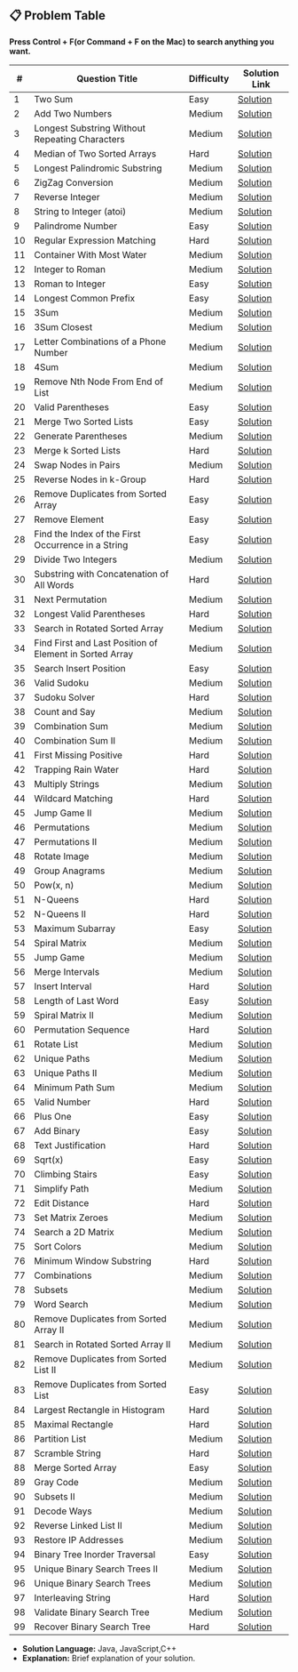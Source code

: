## 📋 Problem Table
<p><b>Press Control + F(or Command + F on the Mac) to search anything you want.</b></p>

| #   | Question Title                    | Difficulty  | Solution Link                                                                                 |
|-----|------------------------------------|-------------|-----------------------------------------------------------------------------------------------|
| 1   | Two Sum                            | Easy        | [Solution](./Solutions/0000-0099/1.%20Two%20Sum/solution.md)                                  |
| 2   | Add Two Numbers                    | Medium      | [Solution](./Solutions/0000-0099/2.%20Add%20Two%20Numbers/solution.md)                        |
| 3   | Longest Substring Without Repeating Characters | Medium      | [Solution](./Solutions/0000-0099/3.%20Longest%20Substring%20Without%20Repeating%20Characters/solution.md)  |
| 4   | Median of Two Sorted Arrays        | Hard        | [Solution](./Solutions/0000-0099/4.%20Median%20of%20Two%20Sorted%20Arrays/solution.md)        |
| 5   | Longest Palindromic Substring      | Medium      | [Solution](./Solutions/0000-0099/5.%20Longest%20Palindromic%20Substring/solution.md)          |
| 6   | ZigZag Conversion                  | Medium      | [Solution](./Solutions/0000-0099/6.%20ZigZag%20Conversion/solution.md)                        |
| 7   | Reverse Integer                    | Medium      | [Solution](./Solutions/0000-0099/7.%20Reverse%20Integer/solution.md)                          |
| 8   | String to Integer (atoi)           | Medium      | [Solution](./Solutions/0000-0099/8.%20String%20to%20Integer%20(atoi)/solution.md)             |
| 9   | Palindrome Number                  | Easy        | [Solution](./Solutions/0000-0099/9.%20Palindrome%20Number/solution.md)                        |
| 10  | Regular Expression Matching        | Hard        | [Solution](./Solutions/0000-0099/10.%20Regular%20Expression%20Matching/solution.md)           |
| 11  | Container With Most Water          | Medium      | [Solution](./Solutions/0000-0099/11.%20Container%20With%20Most%20Water/solution.md)           |
| 12  | Integer to Roman                  | Medium      | [Solution](./Solutions/0000-0099/12.%20Integer%20to%20Roman/solution.md)                      |
| 13  | Roman to Integer                  | Easy        | [Solution](./Solutions/0000-0099/13.%20Roman%20to%20Integer/solution.md)                      |
| 14  | Longest Common Prefix             | Easy        | [Solution](./Solutions/0000-0099/14.%20Longest%20Common%20Prefix/solution.md)                 |
| 15  | 3Sum                              | Medium      | [Solution](./Solutions/0000-0099/15.%203Sum/solution.md)                                      |
| 16  | 3Sum Closest                      | Medium      | [Solution](./Solutions/0000-0099/16.%203Sum%20Closest/solution.md)                            |
| 17  | Letter Combinations of a Phone Number | Medium   | [Solution](./Solutions/0000-0099/17.%20Letter%20Combinations%20of%20a%20Phone%20Number/solution.md) |
| 18  | 4Sum                              | Medium      | [Solution](./Solutions/0000-0099/18.%204Sum/solution.md)                                      |
| 19  | Remove Nth Node From End of List  | Medium      | [Solution](./Solutions/0000-0099/19.%20Remove%20Nth%20Node%20From%20End%20of%20List/solution.md) |
| 20  | Valid Parentheses                 | Easy        | [Solution](./Solutions/0000-0099/20.%20Valid%20Parentheses/solution.md)                       |
| 21  | Merge Two Sorted Lists            | Easy        | [Solution](./Solutions/0000-0099/21.%20Merge%20Two%20Sorted%20Lists/solution.md)              |
| 22  | Generate Parentheses              | Medium      | [Solution](./Solutions/0000-0099/22.%20Generate%20Parentheses/solution.md)                    |
| 23  | Merge k Sorted Lists              | Hard        | [Solution](./Solutions/0000-0099/23.%20Merge%20k%20Sorted%20Lists/solution.md)                |
| 24  | Swap Nodes in Pairs               | Medium      | [Solution](./Solutions/0000-0099/24.%20Swap%20Nodes%20in%20Pairs/solution.md)                 |
| 25  | Reverse Nodes in k-Group          | Hard        | [Solution](./Solutions/0000-0099/25.%20Reverse%20Nodes%20in%20k-Group/solution.md)            |
| 26  | Remove Duplicates from Sorted Array | Easy       | [Solution](./Solutions/0000-0099/26.%20Remove%20Duplicates%20from%20Sorted%20Array/solution.md) |
| 27  | Remove Element                    | Easy        | [Solution](./Solutions/0000-0099/27.%20Remove%20Element/solution.md)                          |
| 28  | Find the Index of the First Occurrence in a String | Easy   | [Solution](./Solutions/0000-0099/28.%20Find%20the%20Index%20of%20the%20First%20Occurrence%20in%20a%20String/solution.md) |
| 29  | Divide Two Integers               | Medium      | [Solution](./Solutions/0000-0099/29.%20Divide%20Two%20Integers/solution.md)                   |
| 30  | Substring with Concatenation of All Words | Hard    | [Solution](./Solutions/0000-0099/30.%20Substring%20with%20Concatenation%20of%20All%20Words/solution.md) |
| 31  | Next Permutation                                  | Medium      | [Solution](./Solutions/0000-0099/31.%20Next%20Permutation/solution.md)                                  |
| 32  | Longest Valid Parentheses                         | Hard        | [Solution](./Solutions/0000-0099/32.%20Longest%20Valid%20Parentheses/solution.md)                        |
| 33  | Search in Rotated Sorted Array                    | Medium      | [Solution](./Solutions/0000-0099/33.%20Search%20in%20Rotated%20Sorted%20Array/solution.md)               |
| 34  | Find First and Last Position of Element in Sorted Array | Medium  | [Solution](./Solutions/0000-0099/34.%20Find%20First%20and%20Last%20Position%20of%20Element/solution.md)  |
| 35  | Search Insert Position                            | Easy        | [Solution](./Solutions/0000-0099/35.%20Search%20Insert%20Position/solution.md)                           |
| 36  | Valid Sudoku                                      | Medium      | [Solution](./Solutions/0000-0099/36.%20Valid%20Sudoku/solution.md)                                       |
| 37  | Sudoku Solver                                     | Hard        | [Solution](./Solutions/0000-0099/37.%20Sudoku%20Solver/solution.md)                                      |
| 38  | Count and Say                                     | Medium      | [Solution](./Solutions/0000-0099/38.%20Count%20and%20Say/solution.md)                                    |
| 39  | Combination Sum                                   | Medium      | [Solution](./Solutions/0000-0099/39.%20Combination%20Sum/solution.md)                                    |
| 40  | Combination Sum II                                | Medium      | [Solution](./Solutions/0000-0099/40.%20Combination%20Sum%20II/solution.md)                               |
| 41  | First Missing Positive                            | Hard        | [Solution](./Solutions/0000-0099/41.%20First%20Missing%20Positive/solution.md)                           |
| 42  | Trapping Rain Water                               | Hard        | [Solution](./Solutions/0000-0099/42.%20Trapping%20Rain%20Water/solution.md)                              |
| 43  | Multiply Strings                                  | Medium      | [Solution](./Solutions/0000-0099/43.%20Multiply%20Strings/solution.md)                                   |
| 44  | Wildcard Matching                                 | Hard        | [Solution](./Solutions/0000-0099/44.%20Wildcard%20Matching/solution.md)                                  |
| 45  | Jump Game II                                      | Medium      | [Solution](./Solutions/0000-0099/45.%20Jump%20Game%20II/solution.md)                                     |
| 46  | Permutations                                      | Medium      | [Solution](./Solutions/0000-0099/46.%20Permutations/solution.md)                                         |
| 47  | Permutations II                                   | Medium      | [Solution](./Solutions/0000-0099/47.%20Permutations%20II/solution.md)                                    |
| 48  | Rotate Image                                      | Medium      | [Solution](./Solutions/0000-0099/48.%20Rotate%20Image/solution.md)                                       |
| 49  | Group Anagrams                                    | Medium      | [Solution](./Solutions/0000-0099/49.%20Group%20Anagrams/solution.md)                                     |
| 50  | Pow(x, n)                                         | Medium      | [Solution](./Solutions/0000-0099/50.%20Pow(x,%20n)/solution.md)                                          |
| 51  | N-Queens                                          | Hard        | [Solution](./Solutions/0000-0099/51.%20N-Queens/solution.md)                                             |
| 52  | N-Queens II                                       | Hard        | [Solution](./Solutions/0000-0099/52.%20N-Queens%20II/solution.md)                                        |
| 53  | Maximum Subarray                                  | Easy        | [Solution](./Solutions/0000-0099/53.%20Maximum%20Subarray/solution.md)                                   |
| 54  | Spiral Matrix                                     | Medium      | [Solution](./Solutions/0000-0099/54.%20Spiral%20Matrix/solution.md)                                      |
| 55  | Jump Game                                         | Medium      | [Solution](./Solutions/0000-0099/55.%20Jump%20Game/solution.md)                                          |
| 56  | Merge Intervals                                   | Medium      | [Solution](./Solutions/0000-0099/56.%20Merge%20Intervals/solution.md)                                    |
| 57  | Insert Interval                                   | Hard        | [Solution](./Solutions/0000-0099/57.%20Insert%20Interval/solution.md)                                    |
| 58  | Length of Last Word                               | Easy        | [Solution](./Solutions/0000-0099/58.%20Length%20of%20Last%20Word/solution.md)                            |
| 59  | Spiral Matrix II                                  | Medium      | [Solution](./Solutions/0000-0099/59.%20Spiral%20Matrix%20II/solution.md)                                 |
| 60  | Permutation Sequence                              | Hard        | [Solution](./Solutions/0000-0099/60.%20Permutation%20Sequence/solution.md)                               |
| 61  | Rotate List                                       | Medium      | [Solution](./Solutions/0000-0099/61.%20Rotate%20List/solution.md)                                        |
| 62  | Unique Paths                                      | Medium      | [Solution](./Solutions/0000-0099/62.%20Unique%20Paths/solution.md)                                       |
| 63  | Unique Paths II                                   | Medium      | [Solution](./Solutions/0000-0099/63.%20Unique%20Paths%20II/solution.md)                                  |
| 64  | Minimum Path Sum                                  | Medium      | [Solution](./Solutions/0000-0099/64.%20Minimum%20Path%20Sum/solution.md)                                 |
| 65  | Valid Number                                      | Hard        | [Solution](./Solutions/0000-0099/65.%20Valid%20Number/solution.md)                                       |
| 66  | Plus One                                          | Easy        | [Solution](./Solutions/0000-0099/66.%20Plus%20One/solution.md)                                           |
| 67  | Add Binary                                        | Easy        | [Solution](./Solutions/0000-0099/67.%20Add%20Binary/solution.md)                                         |
| 68  | Text Justification                                | Hard        | [Solution](./Solutions/0000-0099/68.%20Text%20Justification/solution.md)                                 |
| 69  | Sqrt(x)                                           | Easy        | [Solution](./Solutions/0000-0099/69.%20Sqrt(x)/solution.md)                                              |
| 70  | Climbing Stairs                                   | Easy        | [Solution](./Solutions/0000-0099/70.%20Climbing%20Stairs/solution.md)                                    |
| 71  | Simplify Path                                     | Medium      | [Solution](./Solutions/0000-0099/71.%20Simplify%20Path/solution.md)                                      |
| 72  | Edit Distance                                     | Hard        | [Solution](./Solutions/0000-0099/72.%20Edit%20Distance/solution.md)                                      |
| 73  | Set Matrix Zeroes                                 | Medium      | [Solution](./Solutions/0000-0099/73.%20Set%20Matrix%20Zeroes/solution.md)                                |
| 74  | Search a 2D Matrix                                | Medium      | [Solution](./Solutions/0000-0099/74.%20Search%20a%202D%20Matrix/solution.md)                             |
| 75  | Sort Colors                                       | Medium      | [Solution](./Solutions/0000-0099/75.%20Sort%20Colors/solution.md)                                        |
| 76  | Minimum Window Substring                          | Hard        | [Solution](./Solutions/0000-0099/76.%20Minimum%20Window%20Substring/solution.md)                         |
| 77  | Combinations                                      | Medium      | [Solution](./Solutions/0000-0099/77.%20Combinations/solution.md)                                         |
| 78  | Subsets                                           | Medium      | [Solution](./Solutions/0000-0099/78.%20Subsets/solution.md)                                              |
| 79  | Word Search                                       | Medium      | [Solution](./Solutions/0000-0099/79.%20Word%20Search/solution.md)                                        |
| 80  | Remove Duplicates from Sorted Array II            | Medium      | [Solution](./Solutions/0000-0099/80.%20Remove%20Duplicates%20from%20Sorted%20Array%20II/solution.md)     |
| 81  | Search in Rotated Sorted Array II                 | Medium      | [Solution](./Solutions/0000-0099/81.%20Search%20in%20Rotated%20Sorted%20Array%20II/solution.md)          |
| 82  | Remove Duplicates from Sorted List II             | Medium      | [Solution](./Solutions/0000-0099/82.%20Remove%20Duplicates%20from%20Sorted%20List%20II/solution.md)      |
| 83  | Remove Duplicates from Sorted List                | Easy        | [Solution](./Solutions/0000-0099/83.%20Remove%20Duplicates%20from%20Sorted%20List/solution.md)           |
| 84  | Largest Rectangle in Histogram                    | Hard        | [Solution](./Solutions/0000-0099/84.%20Largest%20Rectangle%20in%20Histogram/solution.md)                 |
| 85  | Maximal Rectangle                                 | Hard        | [Solution](./Solutions/0000-0099/85.%20Maximal%20Rectangle/solution.md)                                  |
| 86  | Partition List                                    | Medium      | [Solution](./Solutions/0000-0099/86.%20Partition%20List/solution.md)                                     |
| 87  | Scramble String                                  | Hard        | [Solution](./Solutions/0000-0099/87.%20Scramble%20String/solution.md)                                    |
| 88  | Merge Sorted Array                                | Easy        | [Solution](./Solutions/0000-0099/88.%20Merge%20Sorted%20Array/solution.md)                               |
| 89  | Gray Code                                         | Medium      | [Solution](./Solutions/0000-0099/89.%20Gray%20Code/solution.md)                                          |
| 90  | Subsets II                                        | Medium      | [Solution](./Solutions/0000-0099/90.%20Subsets%20II/solution.md)                                         |
| 91  | Decode Ways                                       | Medium      | [Solution](./Solutions/0000-0099/91.%20Decode%20Ways/solution.md)                                        |
| 92  | Reverse Linked List II                            | Medium      | [Solution](./Solutions/0000-0099/92.%20Reverse%20Linked%20List%20II/solution.md)                         |
| 93  | Restore IP Addresses                              | Medium      | [Solution](./Solutions/0000-0099/93.%20Restore%20IP%20Addresses/solution.md)                             |
| 94  | Binary Tree Inorder Traversal                     | Easy        | [Solution](./Solutions/0000-0099/94.%20Binary%20Tree%20Inorder%20Traversal/solution.md)                  |
| 95  | Unique Binary Search Trees II                     | Medium      | [Solution](./Solutions/0000-0099/95.%20Unique%20Binary%20Search%20Trees%20II/solution.md)                |
| 96  | Unique Binary Search Trees                        | Medium      | [Solution](./Solutions/0000-0099/96.%20Unique%20Binary%20Search%20Trees/solution.md)                     |
| 97  | Interleaving String                               | Hard        | [Solution](./Solutions/0000-0099/97.%20Interleaving%20String/solution.md)                                |
| 98  | Validate Binary Search Tree                       | Medium      | [Solution](./Solutions/0000-0099/98.%20Validate%20Binary%20Search%20Tree/solution.md)                    |
| 99  | Recover Binary Search Tree                        | Hard        | [Solution](./Solutions/0000-0099/99.%20Recover%20Binary%20Search%20Tree/solution.md)                     |



  - **Solution Language:** Java, JavaScript,C++
  - **Explanation:** Brief explanation of your solution.
